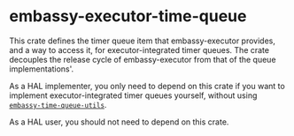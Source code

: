 # embassy-executor-time-queue

This crate defines the timer queue item that embassy-executor provides, and a way to access it, for
executor-integrated timer queues. The crate decouples the release cycle of embassy-executor from
that of the queue implementations'.

As a HAL implementer, you only need to depend on this crate if you want to implement executor-integrated
timer queues yourself, without using [`embassy-time-queue-utils`](https://crates.io/crates/embassy-time-queue-utils).

As a HAL user, you should not need to depend on this crate.
